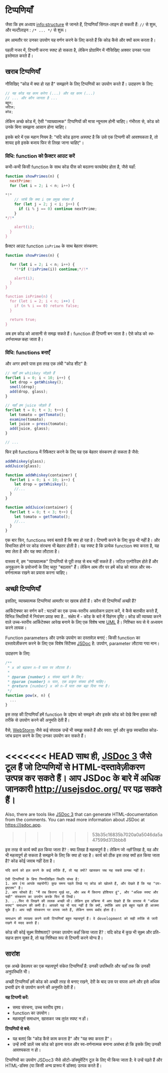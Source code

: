 # टिप्पणियाँ

जैसा कि हम अध्याय <info:structure> से जानते हैं, टिप्पणियाँ सिंगल-लाइन हो सकती हैं: `//` से शुरू, और मल्टीलाइन : `/* ... */` से शुरू।

हम आमतौर पर उनका उपयोग यह वर्णन करने के लिए करते हैं कि कोड कैसे और क्यों काम करता है।

पहली नजर में, टिप्पणी करना स्पष्ट हो सकता है, लेकिन प्रोग्रामिंग में नौसिखिए अक्सर उनका गलत इस्तेमाल करते हैं।

## खराब टिप्पणियाँ

नौसिखिए "कोड में क्या हो रहा है" समझाने के लिए टिप्पणियों का उपयोग करते हैं। उदाहरण के लिए:

```js
// यह कोड यह काम करेगा (...) और वह काम (...)
// ... और कौन जानता है ...
बहुत;
जटिल;
कोड;
```

लेकिन अच्छे कोड में, ऐसी "व्याख्यात्मक" टिप्पणियों की मात्रा न्यूनतम होनी चाहिए। गंभीरता से, कोड को उनके बिना समझना आसान होना चाहिए।

इसके बारे में एक महान नियम है: "यदि कोड इतना अस्पष्ट है कि उसे एक टिप्पणी की आवश्यकता है, तो शायद इसे इसके बजाय फिर से लिखा जाना चाहिए"।

### विधि: function को फ़ैक्टर आउट करें

कभी-कभी किसी function के साथ कोड पीस को बदलना फायदेमंद होता है, जैसे यहाँ:

```js
function showPrimes(n) {
  nextPrime:
  for (let i = 2; i < n; i++) {

*!*
    // जांचें कि क्या i एक प्रमुख संख्या है
    for (let j = 2; j < i; j++) {
      if (i % j == 0) continue nextPrime;
    }
*/!*

    alert(i);
  }
}
```

फ़ैक्टर आउट function `isPrime` के साथ बेहतर संस्करण:


```js
function showPrimes(n) {

  for (let i = 2; i < n; i++) {
    *!*if (!isPrime(i)) continue;*/!*

    alert(i);  
  }
}

function isPrime(n) {
  for (let i = 2; i < n; i++) {
    if (n % i == 0) return false;
  }

  return true;
}
```

अब हम कोड को आसानी से समझ सकते हैं। function ही टिप्पणी बन जाता है। ऐसे कोड को *स्व-वर्णनात्मक* कहा जाता है।

### विधि: functions बनाएँ

और अगर हमारे पास इस तरह एक लंबी "कोड शीट" है:

```js
// यहाँ हम whiskey जोड़ते हैं
for(let i = 0; i < 10; i++) {
  let drop = getWhiskey();
  smell(drop);
  add(drop, glass);
}

// यहाँ हम juice जोड़ते हैं
for(let t = 0; t < 3; t++) {
  let tomato = getTomato();
  examine(tomato);
  let juice = press(tomato);
  add(juice, glass);
}

// ...
```

फिर इसे functions में रिफैक्टर करने के लिए यह एक बेहतर संस्करण हो सकता है जैसे:

```js
addWhiskey(glass);
addJuice(glass);

function addWhiskey(container) {
  for(let i = 0; i < 10; i++) {
    let drop = getWhiskey();
    //...
  }
}

function addJuice(container) {
  for(let t = 0; t < 3; t++) {
    let tomato = getTomato();
    //...
  }
}
```

एक बार फिर, functions स्वयं बताते हैं कि क्या हो रहा है। टिप्पणी करने के लिए कुछ भी नहीं है। और विभाजित होने पर कोड संरचना भी बेहतर होती है। यह स्पष्ट है कि प्रत्येक function क्या करता है, यह क्या लेता है और यह क्या लौटाता है।

वास्तव में, हम "व्याख्यात्मक" टिप्पणियों से पूरी तरह से बच नहीं सकते हैं। जटिल एल्गोरिदम होते हैं और अनुकूलन के प्रयोजनों के लिए चतुर "बदलाव" हैं। लेकिन आम तौर पर हमें कोड को सरल और स्व-वर्णनात्मक रखने का प्रयास करना चाहिए।

## अच्छी टिप्पणियाँ

इसलिए, व्याख्यात्मक टिप्पणियां आमतौर पर खराब होती हैं। कौन सी टिप्पणियाँ अच्छी हैं?

आर्किटेक्चर का वर्णन करें
: घटकों का एक उच्च-स्तरीय अवलोकन प्रदान करें, वे कैसे बातचीत करते हैं, विभिन्न स्थितियों में नियंत्रण प्रवाह क्या है... संक्षेप में - कोड के बारे में विहंगम दृष्टि। कोड की व्याख्या करने वाले उच्च-स्तरीय आर्किटेक्चर आरेख बनाने के लिए एक विशेष भाषा [UML](http://wikipedia.org/wiki/Unified_Modeling_Language) है। निश्चित रूप से ये अध्ययन करने लायक।

Function parameters और उनके उपयोग का दस्तावेज़ बनाएं
: किसी function का दस्तावेज़ीकरण करने के लिए एक विशेष सिंटैक्स [JSDoc](http://en.wikipedia.org/wiki/JSDoc) है: उपयोग, parameter लौटाया गया मान।

उदाहरण के लिए:
```js
/**
 * x को बढ़ाकर n-वें घात पर लौटाता है।
 *
 * @param {number} x संख्या बढ़ाने के लिए।
 * @param {number} n घात, एक प्राकृत संख्या होनी चाहिए।
 * @return {number} x को n-वें घात तक बढ़ा दिया गया है।
 */
function pow(x, n) {
  ...
}
```

इस तरह की टिप्पणियाँ हमें function के उद्देश्य को समझने और इसके कोड को देखे बिना इसका सही तरीके से उपयोग करने की अनुमति देती हैं।

वैसे, [WebStorm](https://www.jetbrains.com/webstorm/) जैसे कई संपादक उन्हें भी समझ सकते हैं और स्वत: पूर्ण और कुछ स्वचालित कोड-जांच प्रदान करने के लिए उनका उपयोग कर सकते हैं।

<<<<<<< HEAD
साथ ही, [JSDoc 3](https://github.com/jsdoc3/jsdoc) जैसे टूल हैं जो टिप्पणियों से HTML-दस्तावेज़ीकरण उत्पन्न कर सकते हैं। आप JSDoc के बारे में अधिक जानकारी <http://usejsdoc.org/> पर पढ़ सकते हैं।
=======
Also, there are tools like [JSDoc 3](https://github.com/jsdoc/jsdoc) that can generate HTML-documentation from the comments. You can read more information about JSDoc at <https://jsdoc.app>.
>>>>>>> 53b35c16835b7020a0a5046da5a47599d313bbb8

इस तरह से कार्य क्यों हल किया जाता है?
: क्या लिखा है महत्वपूर्ण है। लेकिन जो *नहीं* लिखा है, वह और भी महत्वपूर्ण हो सकता है समझने के लिए कि क्या हो रहा है। कार्य को ठीक इस तरह क्यों हल किया जाता है? कोड कोई जवाब नहीं देता है।

    यदि कार्य को हल करने के कई तरीके हैं, तो यह क्यों? खासकर जब यह सबसे प्रत्यक्ष नहीं है।
    
    ऐसी टिप्पणियों के बिना निम्नलिखित स्थिति संभव है:
    1. आप (या आपके सहयोगी) कुछ समय पहले लिखे गए कोड को खोलते हैं, और देखते हैं कि यह "उप-इष्टतम" है।
    2. आप सोचते हैं: "मैं तब कितना मूर्ख था, और अब मैं कितना होशियार हूं", और "अधिक स्पष्ट और सही" संस्करण का उपयोग करके फिर से लिखें।
    3. ...फिर से लिखने की ललक अच्छी थी। लेकिन इस प्रक्रिया में आप देखते हैं कि वास्तव में "अधिक स्पष्ट" समाधान की कमी है। आपको यह भी याद नहीं है कि क्यों, क्योंकि आप इसे बहुत पहले ही आजमा चुके हैं। आप सही संस्करण पर वापस जाते हैं, लेकिन समय बर्बाद होता है।

    समाधान की व्याख्या करने वाली टिप्पणियाँ बहुत महत्वपूर्ण हैं। वे development को सही तरीके से जारी रखने में मदद करते हैं।

कोड की कोई सूक्ष्म विशेषताएं? उनका उपयोग कहाँ किया जाता है?
: यदि कोड में कुछ भी सूक्ष्म और प्रति-सहज ज्ञान युक्त है, तो यह निश्चित रूप से टिप्पणी करने योग्य है।

## सारांश

एक अच्छे डेवलपर का एक महत्वपूर्ण संकेत टिप्पणियाँ हैं: उनकी उपस्थिति और यहाँ तक कि उनकी अनुपस्थिति भी।

अच्छी टिप्पणियाँ हमें कोड को अच्छी तरह से बनाए रखने, देरी के बाद उस पर वापस आने और इसे अधिक प्रभावी ढंग से उपयोग करने की अनुमति देती हैं।

**यह टिप्पणी करें:**

- समग्र संरचना, उच्च स्तरीय दृश्य।
- function का उपयोग।
- महत्वपूर्ण समाधान, खासकर जब तुरंत स्पष्ट न हों।

**टिप्पणियों से बचें:**

- यह बताएं कि "कोड कैसे काम करता है" और "यह क्या करता है"।
- उन्हें तभी डालें जब कोड को इतना सरल और स्व-वर्णनात्मक बनाना असंभव हो कि इसके लिए उनकी आवश्यकता न हो।

टिप्पणियों का उपयोग JSDoc3 जैसे ऑटो-डॉक्यूमेंटिंग टूल के लिए भी किया जाता है: वे उन्हें पढ़ते हैं और HTML-डॉक्स (या किसी अन्य प्रारूप में डॉक्स) उत्पन्न करते हैं।
